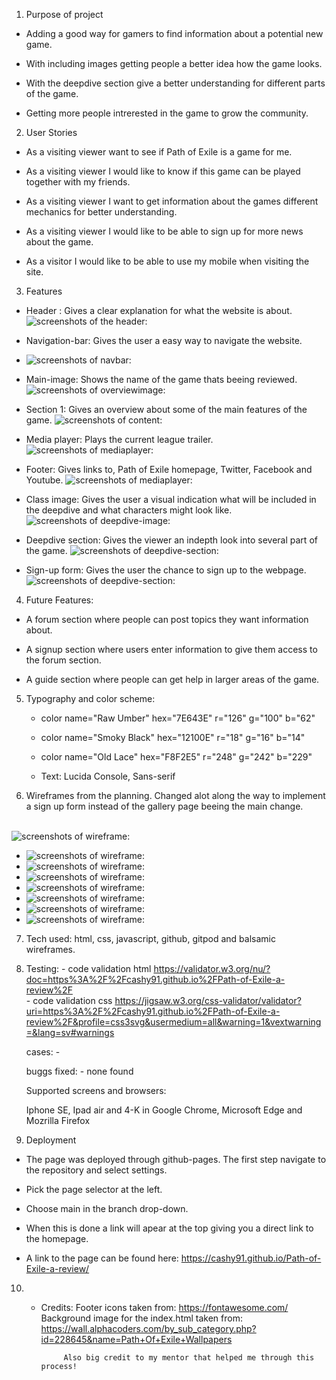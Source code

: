 1. Purpose of project

* Adding a good way for gamers to find information about a potential new game.

* With including images getting people a better idea how the game looks.

* With the deepdive section give a better understanding for different parts of the game.

* Getting more people intrerested in the game to grow the community.

2. User Stories

* As a visiting viewer want to see if Path of Exile is a game for me.

* As a visiting viewer I would like to know if this game can be played together with my friends.

* As a visiting viewer I want to get information about the games different mechanics for better understanding.

* As a visiting viewer I would like to be able to sign up for more news about the game.

* As a visitor I would like to be able to use my mobile when visiting the site.


3. Features

* Header : Gives a clear explanation for what the website is about.
 ![screenshots of the header:](./readme-images/header-image.png)

* Navigation-bar: Gives the user a easy way to navigate the website.
- ![screenshots of navbar:](./readme-images/navbar.png)

* Main-image: Shows the name of the game thats beeing reviewed.
![screenshots of overviewimage:](./readme-images/Path-of-Exile-overview-Image.jpg)

* Section 1: Gives an overview about some of the main features of the game.
![screenshots of content:](./readme-images/Overview.png) 

* Media player: Plays the current league trailer.
![screenshots of mediaplayer:](./readme-images/Mediaplayer.png)

* Footer: Gives links to, Path of Exile homepage, Twitter, Facebook and Youtube.
![screenshots of mediaplayer:](./readme-images/footer.png)

* Class image: Gives the user a visual indication what will be included in the deepdive and what characters might look like.
![screenshots of deepdive-image:](./readme-images/deepdive-image.png)

* Deepdive section: Gives the viewer an indepth look into several part of the game.
![screenshots of deepdive-section:](./readme-images/deepdive-text.png)

* Sign-up form: Gives the user the chance to sign up to the webpage.
![screenshots of deepdive-section:](./readme-images/signup-image.png)

4. Future Features:

* A forum section where people can post topics they want information about.

* A signup section where users enter information to give them access to the forum section.

* A guide section where people can get help in larger areas of the game.

5. Typography and color scheme:

   * color name="Raw Umber" hex="7E643E" r="126" g="100" b="62" 

   * color name="Smoky Black" hex="12100E" r="18" g="16" b="14" 

   * color name="Old Lace" hex="F8F2E5" r="248" g="242" b="229" 

   * Text: Lucida Console, Sans-serif


6. Wireframes from the planning. Changed alot along the way to implement a sign up form instead of the gallery page beeing the main change.

<br> ![screenshots of wireframe:](./readme-images/pathofexileframework1.png) 
- ![screenshots of wireframe:](./readme-images/pathofexileframwork2.png)
- ![screenshots of wireframe:](./readme-images/pathofexileframwork3.png)
- ![screenshots of wireframe:](./readme-images/pathofexileframwork4.png)
- ![screenshots of wireframe:](./readme-images/pathofexileframwork5.png)
- ![screenshots of wireframe:](./readme-images/pathofexileframwork6.png)
- ![screenshots of wireframe:](./readme-images/pathofexileframwork7.png)
- ![screenshots of wireframe:](./readme-images/pathofexileframwork8.png)

7.  Tech used: html, css, javascript, github, gitpod and balsamic wireframes.

8. Testing: - code validation html <https://validator.w3.org/nu/?doc=https%3A%2F%2Fcashy91.github.io%2FPath-of-Exile-a-review%2F> <br>
            - code validation css <https://jigsaw.w3.org/css-validator/validator?uri=https%3A%2F%2Fcashy91.github.io%2FPath-of-Exile-a-review%2F&profile=css3svg&usermedium=all&warning=1&vextwarning=&lang=sv#warnings>

   cases:   - 

   buggs fixed: - none found

   Supported screens and browsers: 

   Iphone SE, Ipad air and 4-K in Google Chrome, Microsoft Edge and Mozrilla Firefox

9. Deployment 

- The page was deployed through github-pages.
The first step navigate to the repository and select settings.<br>
- Pick the page selector at the left. <br>
- Choose main in the branch drop-down. <br>
- When this is done a link will apear at the top giving you a direct link to the homepage.

- A link to the page can be found here: <https://cashy91.github.io/Path-of-Exile-a-review/>


                  

10. * Credits:   Footer icons taken from: <https://fontawesome.com/> <br>
               Background image for the index.html taken from: <https://wall.alphacoders.com/by_sub_category.php?id=228645&name=Path+Of+Exile+Wallpapers>
            
            
               Also big credit to my mentor that helped me through this process!        


                                                    


  
